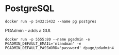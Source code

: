 # PostgreSQL 

`docker run -p 5432:5432 --name pg postgres`

PGAdmin - adds a GUI.

`docker run -p 5555:80 --name pgadmin -e PGADMIN_DEFAULT_EMAIL='nlandman' -e PGADMIN_DEFAULT_PASSWORD='password' dpage/pdadmin4`
